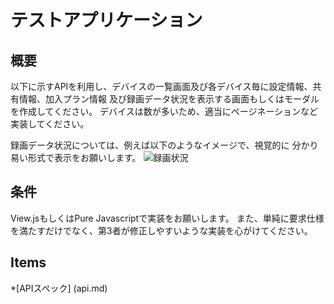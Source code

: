 # テストアプリケーション

## 概要

以下に示すAPIを利用し、デバイスの一覧画面及び各デバイス毎に設定情報、共有情報、加入プラン情報
及び録画データ状況を表示する画面もしくはモーダルを作成してください。
デバイスは数が多いため、適当にページネーションなど実装してください。

録画データ状況については、例えば以下のようなイメージで、視覚的に
分かり易い形式で表示をお願いします。
![録画状況](https://i.imgur.com/EZxXzMX.png)

## 条件

View.jsもしくはPure Javascriptで実装をお願いします。
また、単純に要求仕様を満たすだけでなく、第3者が修正しやすいような実装を心がけてください。

## Items

*[APIスペック] (api.md)

